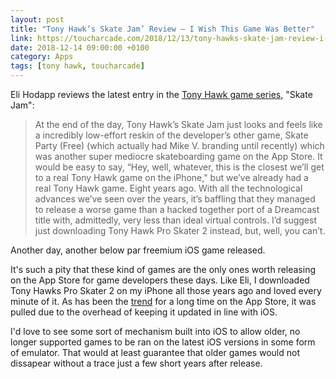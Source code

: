 ```yaml
---
layout: post 
title: "Tony Hawk’s Skate Jam’ Review – I Wish This Game Was Better" 
link: https://toucharcade.com/2018/12/13/tony-hawks-skate-jam-review-i-wish-this-game-was-better/
date: 2018-12-14 09:00:00 +0100
category: Apps
tags: [tony hawk, toucharcade]
---
```


Eli Hodapp reviews the latest entry in the [Tony Hawk game series][thpsgames], "Skate Jam":

> At the end of the day, Tony Hawk’s Skate Jam just looks and feels like a incredibly low-effort reskin of the developer’s other game, Skate Party (Free) (which actually had Mike V. branding until recently) which was another super mediocre skateboarding game on the App Store. It would be easy to say, “Hey, well, whatever, this is the closest we’ll get to a real Tony Hawk game on the iPhone," but we’ve already had a real Tony Hawk game. Eight years ago. With all the technological advances we’ve seen over the years, it’s baffling that they managed to release a worse game than a hacked together port of a Dreamcast title with, admittedly, very less than ideal virtual controls. I’d suggest just downloading Tony Hawk Pro Skater 2 instead, but, well, you can’t.

Another day, another below par freemium iOS game released. 

It's such a pity that these kind of games are the only ones worth releasing on the App Store for game developers these days. Like Eli, I downloaded Tony Hawks Pro Skater 2 on my iPhone all those years ago and loved every minute of it. As has been the [trend][infinity] for a long time on the App Store, it was pulled due to the overhead of keeping it updated in line with iOS.

I'd love to see some sort of mechanism built into iOS to allow older, no longer supported games to be ran on the latest iOS versions in some form of emulator. That would at least guarantee that older games would not dissapear without a trace just a few short years after release.

[thpsgames]:https://en.wikipedia.org/wiki/Tony_Hawk%27s_(series)#Games
[infinity]:https://toucharcade.com/2018/12/10/end-of-an-era-the-infinity-blade-trilogy-is-no-longer-available/
